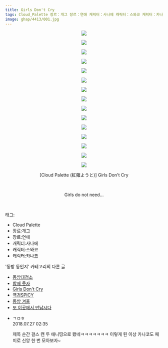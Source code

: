 ```yaml
---
title: Girls Don't Cry
tags: Cloud_Palette 장르：개그 장르：연애 캐릭터：사나에 캐릭터：스와코 캐릭터：카나코 紅薙ようと 동방_동인지
image: ghap/4413/001.jpg
---
```

<div class="article">
<p style="text-align: center; clear: none; float: none;"><img src="{{ site.nasurl }}/ghap/4413/001.jpg"/></p>
<p style="text-align: center; clear: none; float: none;"><img src="{{ site.nasurl }}/ghap/4413/002.jpg"/></p>
<p style="text-align: center; clear: none; float: none;"><img src="{{ site.nasurl }}/ghap/4413/003.jpg"/></p>
<p style="text-align: center; clear: none; float: none;"><img src="{{ site.nasurl }}/ghap/4413/004.jpg"/></p>
<p style="text-align: center; clear: none; float: none;"><img src="{{ site.nasurl }}/ghap/4413/005.jpg"/></p>
<p style="text-align: center; clear: none; float: none;"><img src="{{ site.nasurl }}/ghap/4413/006.jpg"/></p>
<p style="text-align: center; clear: none; float: none;"><img src="{{ site.nasurl }}/ghap/4413/007.jpg"/></p>
<p style="text-align: center; clear: none; float: none;"><img src="{{ site.nasurl }}/ghap/4413/008.jpg"/></p>
<p style="text-align: center; clear: none; float: none;"><img src="{{ site.nasurl }}/ghap/4413/009.jpg"/></p>
<p style="text-align: center; clear: none; float: none;"><img src="{{ site.nasurl }}/ghap/4413/010.jpg"/></p>
<p style="text-align: center; clear: none; float: none;"><img src="{{ site.nasurl }}/ghap/4413/011.jpg"/></p>
<p style="text-align: center; clear: none; float: none;"><img src="{{ site.nasurl }}/ghap/4413/012.jpg"/></p>
<p style="text-align: center; clear: none; float: none;"><img src="{{ site.nasurl }}/ghap/4413/013.jpg"/></p>
<p style="text-align: center; clear: none; float: none;"><img src="{{ site.nasurl }}/ghap/4413/014.jpg"/></p>
<p style="text-align: center; clear: none; float: none;"><img src="{{ site.nasurl }}/ghap/4413/015.jpg"/></p>
<p style="text-align: center; clear: none; float: none;">[Cloud Palette (紅薙ようと)] Girls Don't Cry</p>
<p style="text-align: center; clear: none; float: none;"><br/></p>
<p style="text-align: center; clear: none; float: none;">Girls do not need...</p>
<p><br/></p>
</div><div class="tagTrail">
<p>태그: </p>
<ul>
<li>Cloud Palette</li>
<li>장르:개그</li>
<li>장르:연애</li>
<li>캐릭터:사나에</li>
<li>캐릭터:스와코</li>
<li>캐릭터:카나코</li>
</ul>
</div><div class="another">
<p>'동방 동인지' 카테고리의 다른 글</p>
<ul>
<li><a href="/2018-06-09-ghap_4415">동방대청소</a></li>
<li><a href="/2018-06-09-ghap_4414">함께 웃자</a></li>
<li><a href="/2018-06-09-ghap_4413">Girls Don't Cry</a></li>
<li><a href="/2018-06-09-ghap_4412">역경SPICY</a></li>
<li><a href="/2018-06-09-ghap_4411">동방 겨울</a></li>
<li><a href="/2018-06-09-ghap_4410">또 이곳에서 만납시다</a></li>
</ul>
</div><div class="cb_module cb_fluid">
<div class="cb_wrt cb_profile">
<div class="comment">
<ul>
<li class="cb_thumb_off" id="comment15294526">
<div class="cb_comment_area">
<div class="cb_info_area">
<div class="cb_section">
<span class="cb_nick_name">ㄱㅁㅎ</span>
</div>
<div class="cb_section">
<span class="cb_date">2018.07.27 02:35 </span>
</div>
</div>
<div class="cb_dsc_comment">
<p class="cb_dsc">
											제목 순간 걸스 캔 두 애니띵으로 봤네ㅋㅋㅋㅋㅋㅋㅋ 이렇게 된 이상 카나코도 페미로 신앙 한 번 모아보자~
										</p>
</div>
</div></li>
</ul>
</div>
</div><!-- commentList close -->
</div>